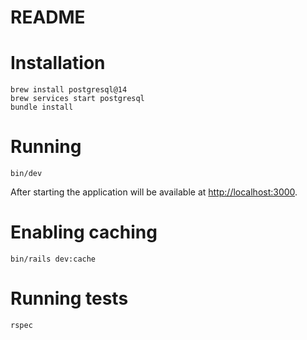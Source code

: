 # README

# Installation

```
brew install postgresql@14
brew services start postgresql
bundle install
```

# Running

```
bin/dev
```

After starting the application will be available at [http://localhost:3000](http://localhost:3000).

# Enabling caching

```
bin/rails dev:cache
```

# Running tests

```
rspec
```
